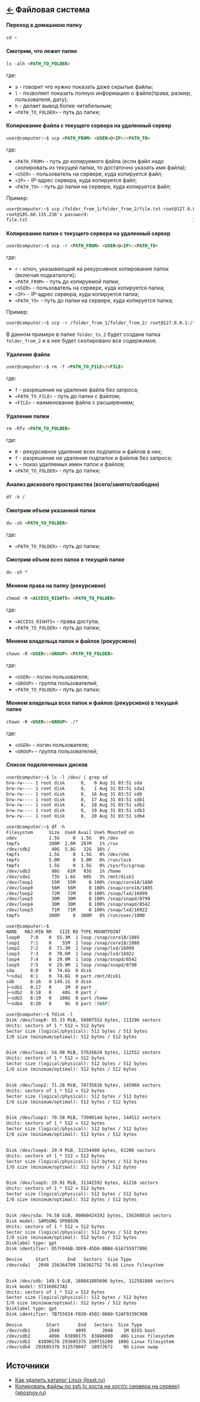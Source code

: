 [&larr;](readme.md "SSH команды") Файловая система
--------------------------------------------------

#### Переход в домашнюю папку

```markdown
cd ~
```

#### Смотрим, что лежит папке

```markdown
ls -alh <PATH_TO_FOLDER>
```

где:
 
- `a` - говорит что нужно показать даже скрытые файлы;
- `l` - позволяет показать полную информацию о файле(права, размер, пользователя, дату);
- `h` - делает вывод более читабельным;
- `<PATH_TO_FOLDER>` - путь до папки;

#### Копирование файла с текущего сервера на удаленный сервер

```markdown
user@computer:~$ scp <PATH_FROM> <USER>@<IP>:<PATH_TO>
```

где:

- `<PATH_FROM>` - путь до копируемого файла (если файл надо скопировать из текущей папки, то достаточно указать имя файла);
- `<USER>` - пользователь на сервере, куда копируется файл;
- `<IP>` - IP-адрес сервера, куда копируется файл;
- `<PATH_TO>` - путь до папки на сервере, куда копируется файл;

Пример:

```markdown
user@computer:~$ scp /folder_from_1/folder_from_2/file.txt root@127.0.0.1:/folder_to_1/folder_to_2/
root@185.60.135.238's password:
file.txt                                                              100% 5504MB  11.1MB/s   08:17
```

#### Копирование папки с текущего сервера на удаленный сервер

```markdown
user@computer:~$ scp -r <PATH_FROM> <USER>@<IP>:<PATH_TO>
```

где:

- `r` - ключ, указывающий на рекурсивное копирование папок (включая подкаталоги);
- `<PATH_FROM>` - путь до копируемой папки;
- `<USER>` - пользователь на сервере, куда копируется папка;
- `<IP>` - IP-адрес сервера, куда копируется папка;
- `<PATH_TO>` - путь до папки на сервере, куда копируется папка;

Пример:

```markdown
user@computer:~$ scp -r /folder_from_1/folder_from_2/ root@127.0.0.1:/folder_to_1/folder_to_2/
```

В данном примере в папке `folder_to_2` будет создана папка `folder_from_2` и в нее будет скопировано все содержимое.

#### Удаление файла

```markdown
user@computer:~$ rm -f <PATH_TO_FILE>/<FILE>
```

где:
 
- `f` - разрешение на удаление файла без запроса;
- `<PATH_TO_FILE>` - путь до папки с файлом;
- `<FILE>` - наименование файла с расширением;

#### Удаление папки

```markdown
rm -Rfv <PATH_TO_FOLDER>
```

где:
 
- `R` - рекурсивное удаление всех подпапок и файлов в них;
- `f` - разрешение на удаление подпапок и файлов без запроса;
- `v` - показ удаляемых имен папок и файлов;
- `<PATH_TO_FOLDER>` - путь до папки;

#### Анализ дискового пространства (всего/занято/свободно)

```markdown
df -h /
```

#### Смотрим объем указанной папки

```markdown
du -sh <PATH_TO_FOLDER>
```

где:
 
- `<PATH_TO_FOLDER>` - путь до папки;

#### Смотрим объем всех папок в текущей папке

```markdown
du -sh *
```

#### Меняем права на папку (рекурсивно)

```markdown
chmod -R <ACCESS_RIGHTS> <PATH_TO_FOLDER>
```

где:
 
- `<ACCESS_RIGHTS>` - права доступа;
- `<PATH_TO_FOLDER>` - путь до папки;

#### Меняем владельца папок и файлов (рекурсивно)

```markdown
chown -R <USER>:<GROUP> <PATH_TO_FOLDER>
```

где:
 
- `<USER>` - логин пользователя;
- `<GROUP>` - группа пользователей;
- `<PATH_TO_FOLDER>` - путь до папки;

#### Меняем владельца всех папок и файлов (рекурсивно) в текущей папке

```markdown
chown -R <USER>:<GROUP> ./*
```

где:
 
- `<USER>` - логин пользователя;
- `<GROUP>` - группа пользователей;

#### Список подключенных дисков

```markdown
user@computer:~$ ls -l /dev/ | grep sd
brw-rw---- 1 root disk      8,   0 Aug 31 03:51 sda
brw-rw---- 1 root disk      8,   1 Aug 31 03:51 sda1
brw-rw---- 1 root disk      8,  16 Aug 31 03:51 sdb
brw-rw---- 1 root disk      8,  17 Aug 31 03:51 sdb1
brw-rw---- 1 root disk      8,  18 Aug 31 03:51 sdb2
brw-rw---- 1 root disk      8,  19 Aug 31 03:51 sdb3
brw-rw---- 1 root disk      8,  20 Aug 31 03:51 sdb4
```

```markdown
user@computer:~$ df -h
Filesystem      Size  Used Avail Use% Mounted on
udev            1.5G     0  1.5G   0% /dev
tmpfs           300M  2.6M  297M   1% /run
/dev/sdb2        40G  5.8G   32G  16% /
tmpfs           1.5G     0  1.5G   0% /dev/shm
tmpfs           5.0M     0  5.0M   0% /run/lock
tmpfs           1.5G     0  1.5G   0% /sys/fs/cgroup
/dev/sdb3        98G   61M   93G   1% /home
/dev/sda1        73G  1.6G   68G   3% /mnt/disk1
/dev/loop1       55M   55M     0 100% /snap/core18/1880
/dev/loop0       56M   56M     0 100% /snap/core18/1885
/dev/loop2       72M   72M     0 100% /snap/lxd/16099
/dev/loop5       30M   30M     0 100% /snap/snapd/8790
/dev/loop4       30M   30M     0 100% /snap/snapd/8542
/dev/loop3       71M   71M     0 100% /snap/lxd/16922
tmpfs           300M     0  300M   0% /run/user/1000
```

```markdown
user@computer:~$ 
NAME   MAJ:MIN RM   SIZE RO TYPE MOUNTPOINT
loop0    7:0    0  55.3M  1 loop /snap/core18/1885
loop1    7:1    0    55M  1 loop /snap/core18/1880
loop2    7:2    0  71.3M  1 loop /snap/lxd/16099
loop3    7:3    0  70.6M  1 loop /snap/lxd/16922
loop4    7:4    0  29.9M  1 loop /snap/snapd/8542
loop5    7:5    0  29.9M  1 loop /snap/snapd/8790
sda      8:0    0  74.6G  0 disk
└─sda1   8:1    0  74.6G  0 part /mnt/disk1
sdb      8:16   0 149.1G  0 disk
├─sdb1   8:17   0     1M  0 part
├─sdb2   8:18   0    40G  0 part /
├─sdb3   8:19   0   100G  0 part /home
└─sdb4   8:20   0     9G  0 part [SWAP]
```

```markdown
user@computer:~$ fdisk -l
Disk /dev/loop0: 55.33 MiB, 58007552 bytes, 113296 sectors
Units: sectors of 1 * 512 = 512 bytes
Sector size (logical/physical): 512 bytes / 512 bytes
I/O size (minimum/optimal): 512 bytes / 512 bytes


Disk /dev/loop1: 54.98 MiB, 57626624 bytes, 112552 sectors
Units: sectors of 1 * 512 = 512 bytes
Sector size (logical/physical): 512 bytes / 512 bytes
I/O size (minimum/optimal): 512 bytes / 512 bytes


Disk /dev/loop2: 71.28 MiB, 74735616 bytes, 145968 sectors
Units: sectors of 1 * 512 = 512 bytes
Sector size (logical/physical): 512 bytes / 512 bytes
I/O size (minimum/optimal): 512 bytes / 512 bytes


Disk /dev/loop3: 70.58 MiB, 73990144 bytes, 144512 sectors
Units: sectors of 1 * 512 = 512 bytes
Sector size (logical/physical): 512 bytes / 512 bytes
I/O size (minimum/optimal): 512 bytes / 512 bytes


Disk /dev/loop4: 29.9 MiB, 31334400 bytes, 61200 sectors
Units: sectors of 1 * 512 = 512 bytes
Sector size (logical/physical): 512 bytes / 512 bytes
I/O size (minimum/optimal): 512 bytes / 512 bytes


Disk /dev/loop5: 29.91 MiB, 31342592 bytes, 61216 sectors
Units: sectors of 1 * 512 = 512 bytes
Sector size (logical/physical): 512 bytes / 512 bytes
I/O size (minimum/optimal): 512 bytes / 512 bytes


Disk /dev/sda: 74.58 GiB, 80060424192 bytes, 156368016 sectors
Disk model: SAMSUNG SP0802N
Units: sectors of 1 * 512 = 512 bytes
Sector size (logical/physical): 512 bytes / 512 bytes
I/O size (minimum/optimal): 512 bytes / 512 bytes
Disklabel type: gpt
Disk identifier: D57F046B-3DFB-45DA-8BB4-61A75597789E

Device     Start       End   Sectors  Size Type
/dev/sda1   2048 156364799 156362752 74.6G Linux filesystem


Disk /dev/sdb: 149.5 GiB, 160041885696 bytes, 312581808 sectors
Disk model: ST3160827AS
Units: sectors of 1 * 512 = 512 bytes
Sector size (logical/physical): 512 bytes / 512 bytes
I/O size (minimum/optimal): 512 bytes / 512 bytes
Disklabel type: gpt
Disk identifier: 7B755024-F020-4502-9880-52AF9339C99B

Device         Start       End   Sectors  Size Type
/dev/sdb1       2048      4095      2048    1M BIOS boot
/dev/sdb2       4096  83890175  83886080   40G Linux filesystem
/dev/sdb3   83890176 293605375 209715200  100G Linux filesystem
/dev/sdb4  293605376 312578047  18972672    9G Linux swap
```

## Источники

- [Как удалить каталог Linux (losst.ru)](https://losst.ru/kak-udalit-katalog-linux)
- [Копировать файлы по ssh (с хоста на хост/с сервера на сервер) (aposnov.ru)](https://aposnov.ru/%D0%BA%D0%BE%D0%BF%D0%B8%D1%80%D0%BE%D0%B2%D0%B0%D1%82%D1%8C-%D1%84%D0%B0%D0%B9%D0%BB%D1%8B-%D0%BF%D0%BE-ssh-%D1%81-%D1%85%D0%BE%D1%81%D1%82%D0%B0-%D0%BD%D0%B0/)